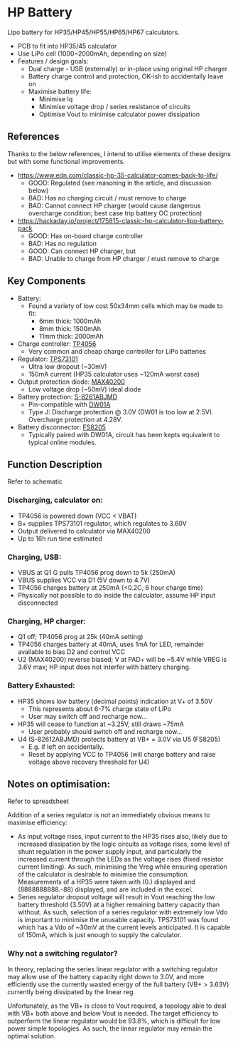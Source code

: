 # HP Battery

Lipo battery for HP35/HP45/HP55/HP65/HP67 calculators.

 - PCB to fit into HP35/45 calculator
 - Use LiPo cell (1000~2000mAh, depending on size)
 - Features / design goals:
    - Dual charge - USB (externally) or in-place using original HP charger
    - Battery charge control and protection, OK-ish to accidentally leave on
    - Maximise battery life:
        - Minimise Iq
        - Minimise voltage drop / series resistance of circuits
        - Optimise Vout to minimise calculator power dissipation

## References 
Thanks to the below references, I intend to utilise elements of these designs but with some functional improvements.
 - https://www.edn.com/classic-hp-35-calculator-comes-back-to-life/
   - GOOD: Regulated (see reasoning in the article, and discussion below)
   - BAD: Has no charging circuit / must remove to charge
   - BAD: Cannot connect HP charger (would cause dangerous overcharge condition; best case trip battery OC protection)
 - https://hackaday.io/project/175815-classic-hp-calculator-lipo-battery-pack
   - GOOD: Has on-board charge controller
   - BAD: Has no regulation
   - GOOD: Can connect HP charger, but
   - BAD: Unable to charge from HP charger / must remove to charge

## Key Components
 - Battery:
     - Found a variety of low cost 50x34mm cells which may be made to fit:
       - 6mm thick: 1000mAh
       - 8mm thick: 1500mAh
       - 11mm thick: 2000mAh
 - Charge controller: [TP4056](https://dlnmh9ip6v2uc.cloudfront.net/datasheets/Prototyping/TP4056.pdf)
     - Very common and cheap charge controller for LiPo batteries
 - Regulator: [TPS73101](https://www.ti.com/product/TPS73101-EP)
     - Ultra low dropout (~30mV)
     - 150mA current (HP35 calculator uses ~120mA worst case)
 - Output protection diode: [MAX40200](https://www.analog.com/en/products/max40200.html)
     - Low voltage drop (~50mV) ideal diode
 - Battery protection: [S-8261ABJMD](https://www.ablic.com/en/doc/datasheet/battery_protection/S8261_E.pdf)
     - Pin-compatible with [DW01A](https://datasheet.lcsc.com/szlcsc/1901091236_PUOLOP-DW01A_C351410.pdf)
     - Type J: Discharge protection @ 3.0V (DW01 is too low at 2.5V). Overcharge protection at 4.28V.
 - Battery disconnector: [FS8205](https://datasheet.lcsc.com/szlcsc/Fortune-Semicon-FS8205_C32254.pdf)
     - Typically paired with DW01A, circuit has been kepts equivalent to typical online modules.

## Function Description
Refer to schematic
### Discharging, calculator on:
 - TP4056 is powered down (VCC < VBAT)
 - B+ supplies TPS73101 regulator, which regulates to 3.60V
 - Output delivered to calculator via MAX40200
 - Up to 16h run time estimated
### Charging, USB:
 - VBUS at Q1 G pulls TP4056 prog down to 5k (250mA)
 - VBUS supplies VCC via D1 (5V down to 4.7V)
 - TP4056 charges battery at 250mA (<0.2C, 6 hour charge time)
 - Physically not possible to do inside the calculator, assume HP input disconnected
### Charging, HP charger:
 - Q1 off; TP4056 prog at 25k (40mA setting)
 - TP4056 charges battery at 40mA, uses 1mA for LED, remainder available to bias D2 and control VCC
 - U2 (MAX40200) reverse biased; V at PAD+ will be ~5.4V while VREG is 3.6V max; HP input does not interfer with battery charging.
### Battery Exhausted:
 - HP35 shows low battery (decimal points) indication at V+ of 3.50V
   - This represents about 6-7% charge state of LiPo
   - User may switch off and recharge now...
 - HP35 will cease to function at ~3.25V, still draws ~75mA
   - User probably should switch off and recharge now...
 - U4 (S-82612ABJMD) protects battery at VB+ = 3.0V via U5 (FS8205)
   - E.g. if left on accidentally.
   - Reset by applying VCC to TP4056 (will charge battery and raise voltage above recovery threshold for U4)

## Notes on optimisation:

Refer to spreadsheet

Addition of a series regulator is not an immediately obvious means to maximise efficiency:
  - As input voltage rises, input current to the HP35 rises also, likely due to increased dissipation by the logic circuits as voltage rises, some level of shunt regulation in the power supply input, and particularly the increased current through the LEDs as the voltage rises (fixed resistor current limiting). As such, minimising the Vreg while ensuring operation of the calculator is desirable to minimise the consumption. Measurements of a HP35 were taken with (0.) displayed and (8888888888.-88) displayed, and are included in the excel.
  - Series regulator dropout voltage will result in Vout reaching the low battery threshold (3.50V) at a higher remaining battery capacity than without. As such, selection of a series regulator with extremely low Vdo is important to minimise the unusable capacity. TPS73101 was found which has a Vdo of ~30mV at the current levels anticipated. It is capable of 150mA, which is just enough to supply the calculator.

### Why not a switching regulator?

In theory, replacing the series linear regulator with a switching regulator may allow use of the battery capacity right down to 3.0V, and more efficiently use the currently wasted energy of the full battery (VB+ > 3.63V) currently being dissipated by the linear reg.

Unfortunately, as the VB+ is close to Vout required, a topology able to deal with VB+ both above and below Vout is needed. The target efficiency to outperform the linear regulator would be 93.8%, which is difficult for low power simple topologies. As such, the linear regulator may remain the optimal solution.
